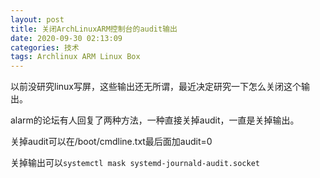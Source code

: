 ```yaml
---
layout: post
title: 关闭ArchLinuxARM控制台的audit输出
date: 2020-09-30 02:13:09
categories: 技术
tags: Archlinux ARM Linux Box
---
```


以前没研究linux写屏，这些输出还无所谓，最近决定研究一下怎么关闭这个输出。

alarm的论坛有人回复了两种方法，一种直接关掉audit，一直是关掉输出。

关掉audit可以在/boot/cmdline.txt最后面加audit=0

关掉输出可以`systemctl mask systemd-journald-audit.socket`
